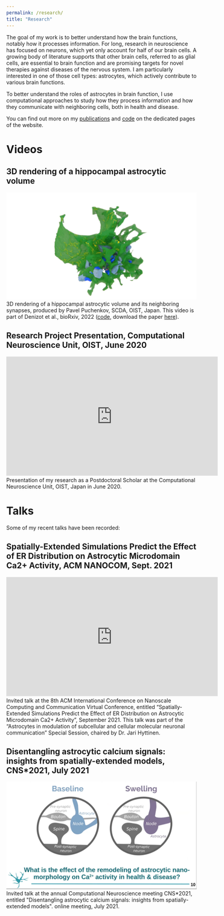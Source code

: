 ```yaml
---
permalink: /research/
title: "Research"
---
```

The goal of my work is to better understand how the brain functions, notably how it processes information. For long, research in neuroscience has focused on neurons, which yet only account for half of our brain cells. A growing body of literature supports that other brain cells, referred to as glial cells, are essential to brain function and are promising targets for novel therapies against diseases of the nervous system. I am particularly interested in one of those cell types: astrocytes, which actively contribute to various brain functions.

To better understand the roles of astrocytes in brain function, I use computational approaches to study how they process information and how they communicate with neighboring cells, both in health and disease.

You can find out more on my [publications](publications) and [code](code) on the dedicated pages of the website.

# Videos 
## 3D rendering of a hippocampal astrocytic volume
[![3D rendering of a hippocampal astrocytic volume](/images/research/ERAstroRender-April2022.png)](https://www.youtube.com/watch?v=bwDJMZDMEeM "3D rendering of a hippocampal astrocytic volume")
3D rendering of a hippocampal astrocytic volume and its neighboring synapses, produced by Pavel Puchenkov, SCDA, OIST, Japan. This video is part of Denizot et al., bioRxiv, 2022 ([code](https://gitfront.io/r/user-8990396/a5089704537f197d16b59d40ede3859b9d43f959/PAP-ER/), download the paper [here](/files/pdf/2022-endoplasmic-reticulum-astrocytic.pdf)).

## Research Project Presentation, Computational Neuroscience Unit, OIST, June 2020
<iframe width="560" height="315"
src="https://www.youtube.com/embed/watch?v=KpaIVOMi_tA&t=365s" 
frameborder="0" 
allow="accelerometer; autoplay; encrypted-media; gyroscope; picture-in-picture" 
allowfullscreen></iframe>
Presentation of my research as a Postdoctoral Scholar at the Computational Neuroscience Unit, OIST, Japan in June 2020.

# Talks
Some of my recent talks have been recorded:
## Spatially-Extended Simulations Predict the Effect of ER Distribution on Astrocytic Microdomain Ca2+ Activity, ACM NANOCOM, Sept. 2021
<iframe width="560" height="315"
src="https://www.youtube.com/embed/watch?v=lD4gbLxHFpU" 
frameborder="0" 
allow="accelerometer; autoplay; encrypted-media; gyroscope; picture-in-picture" 
allowfullscreen></iframe>
Invited talk at the 8th ACM International Conference on Nanoscale Computing and Communication Virtual Conference, entitled “Spatially-Extended Simulations Predict the Effect of ER Distribution on Astrocytic Microdomain Ca2+ Activity”, September 2021. This talk was part of the “Astrocytes in modulation of subcellular and cellular molecular neuronal communication” Special Session, chaired by Dr. Jari Hyttinen.

## Disentangling astrocytic calcium signals: insights from spatially-extended models, CNS*2021, July 2021
[![Disentangling astrocytic calcium signals: insights from spatially-extended models, July 2021](/images/research/ocns-july2021.png)](https://www.youtube.com/watch?v=8ls3dLKFYN0&t=1514s "Disentangling astrocytic calcium signals: insights from spatially-extended models, July 2021")
Invited talk at the annual Computational Neuroscience meeting CNS*2021, entitled "Disentangling astrocytic calcium signals: insights from spatially-extended models". online meeting, July 2021.
